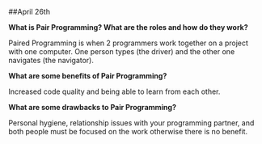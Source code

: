 ##April 26th

<b>What is Pair Programming? What are the roles and how do they work?</b>

Paired Programming is when 2 programmers work together on a project with one computer. One person types (the driver) and the other one navigates (the navigator).

<b>What are some benefits of Pair Programming?</b>

Increased code quality and being able to learn from each other.



<b>What are some drawbacks to Pair Programming?</b>

Personal hygiene, relationship issues with your programming partner, and both people must be focused on the work otherwise there is no benefit.